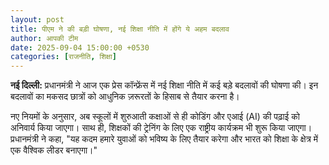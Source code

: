 ```yaml
---
layout: post
title: पीएम ने की बड़ी घोषणा, नई शिक्षा नीति में होंगे ये अहम बदलाव
author: आपकी टीम
date: 2025-09-04 15:00:00 +0530
categories: [राजनीति, शिक्षा]
---
```


**नई दिल्ली:** प्रधानमंत्री ने आज एक प्रेस कॉन्फ्रेंस में नई शिक्षा नीति में कई बड़े बदलावों की घोषणा की। इन बदलावों का मकसद छात्रों को आधुनिक ज़रूरतों के हिसाब से तैयार करना है।

नए नियमों के अनुसार, अब स्कूलों में शुरुआती कक्षाओं से ही कोडिंग और एआई (AI) की पढ़ाई को अनिवार्य किया जाएगा। साथ ही, शिक्षकों की ट्रेनिंग के लिए एक राष्ट्रीय कार्यक्रम भी शुरू किया जाएगा। प्रधानमंत्री ने कहा, "यह कदम हमारे युवाओं को भविष्य के लिए तैयार करेगा और भारत को शिक्षा के क्षेत्र में एक वैश्विक लीडर बनाएगा।"
